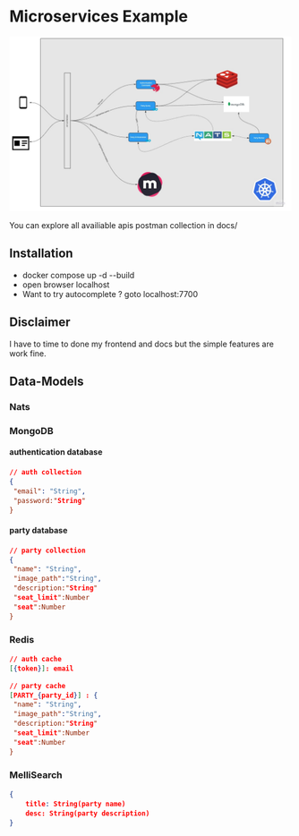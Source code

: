 # Microservices Example
![simple arch](docs/simple_arch.jpg "Simple Architecture")

You can explore all availiable apis postman collection in docs/ 


## Installation
- docker compose up -d --build
- open browser localhost
- Want to try autocomplete ? goto localhost:7700

## Disclaimer
I have to time to done my frontend and docs but the simple features are work fine.


## Data-Models

### Nats

### MongoDB

#### authentication database

```json
// auth collection
{
 "email": "String",
 "password:"String"
}
```

#### party database
```json
// party collection
{
 "name": "String",
 "image_path":"String",
 "description:"String"
 "seat_limit":Number
 "seat":Number
}
```


### Redis

```json
// auth cache
[{token}]: email 
```

```json
// party cache
[PARTY_{party_id}] : {
 "name": "String",
 "image_path":"String",
 "description:"String"
 "seat_limit":Number
 "seat":Number
}
```

### MelliSearch
```json
{
    title: String(party name)
    desc: String(party description)
}
```

